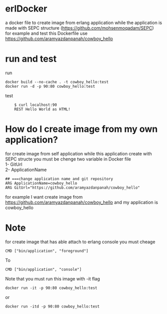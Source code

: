 # erlDocker
a docker file to create image from erlang application   while the application is made with SEPC structure (https://github.com/mohsenmoqadam/SEPC) <br />
for example and test this Dockerfile use https://github.com/aramyazdanpanah/cowboy_hello

# run and test
run
```
docker build --no-cache . -t cowboy_hello:test
docker run -d -p 90:80 cowboy_hello:test
```
test
```
    $ curl localhost:90
    REST Hello World as HTML!
```
 
 # How do I create image from my own application? 
 for create image from self application while this application create with SEPC structe you must be chenge two variable
in Docker file <br />
1- GitUrl <br />
2- ApplicationName <br />
```
## ===change application name and git repository 
ARG ApplicationName=cowboy_hello
ARG GitUrl="https://github.com/aramyazdanpanah/cowboy_hello"
```
for example I want create image from https://github.com/aramyazdanpanah/cowboy_hello and my application is cowboy_hello <br />

# Note
for create image that has able  attach to erlang console you must cheage
```
CMD ["bin/application", "foreground"]
```
To 
```
CMD ["bin/application", "console"]
```
Note that you must run this image with -it flag

```
docker run -it -p 90:80 cowboy_hello:test
```
or 
```
docker run -itd -p 90:80 cowboy_hello:test
```
